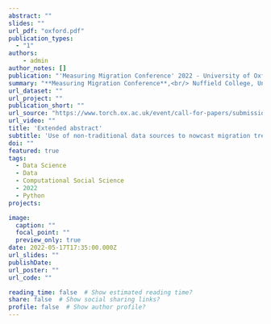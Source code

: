 ```yaml
---
abstract: ""
slides: ""
url_pdf: "oxford.pdf"
publication_types:
  - "1"
authors:
    - admin
author_notes: []
publication: "'Measuring Migration Conference' 2022 - University of Oxford"
summary: "**Measuring Migration Conference**,<br/> Nuffield College, University of Oxford | June 9-10, 2022 <br/> _Session 1a, How do we measure migration? Methods and Advancements._"
url_dataset: ""
url_project: ""
publication_short: ""
url_source: "https://www.torch.ox.ac.uk/event/call-for-papers/submissions-mmn-conference-measuring-migration-how-when-why?fbclid=IwAR0ML5v0ANKyZKBb572EO8ZEuzpV7HQJA-eCCBuclAVq6uO9N53BWmmN4YI"
url_video: ""
title: 'Extended abstract'
subtitle: 'Use of non-traditional data sources to nowcast migration trends through Artificial Intelligence technologies'
doi: ""
featured: true
tags:
  - Data Science
  - Data
  - Computational Social Science
  - 2022
  - Python
projects:

image:
  caption: ""
  focal_point: ""
  preview_only: true
date: 2022-05-17T17:35:00.000Z
url_slides: ""
publishDate: 
url_poster: ""
url_code: ""

reading_time: false  # Show estimated reading time?
share: false  # Show social sharing links?
profile: false  # Show author profile?
---
```



